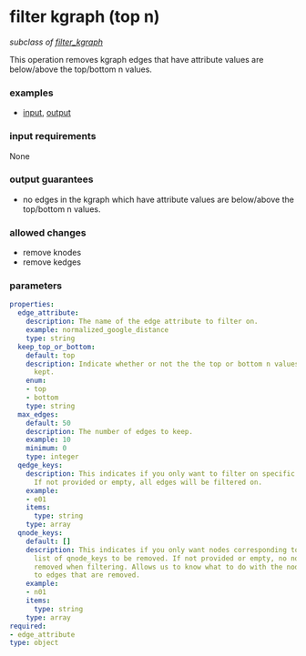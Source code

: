 # filter kgraph (top n)

_subclass of [filter_kgraph](./filter_kgraph.md)_

This operation removes kgraph edges that have attribute values are below/above the top/bottom n values.

### examples

- [input](../examples/fill_and_filter/messages/05_filtered_kgraph_stat_input.json), [output](../examples/fill_and_filter/messages/08_filtered_kgraph_top_n_output.json)

### input requirements

None

### output guarantees

- no edges in the kgraph which have attribute values are below/above the top/bottom n values.

### allowed changes

- remove knodes
- remove kedges

### parameters

```yaml
properties:
  edge_attribute:
    description: The name of the edge attribute to filter on.
    example: normalized_google_distance
    type: string
  keep_top_or_bottom:
    default: top
    description: Indicate whether or not the the top or bottom n values should be
      kept.
    enum:
    - top
    - bottom
    type: string
  max_edges:
    default: 50
    description: The number of edges to keep.
    example: 10
    minimum: 0
    type: integer
  qedge_keys:
    description: This indicates if you only want to filter on specific edge_keys.
      If not provided or empty, all edges will be filtered on.
    example:
    - e01
    items:
      type: string
    type: array
  qnode_keys:
    default: []
    description: This indicates if you only want nodes corresponding to a specific
      list of qnode_keys to be removed. If not provided or empty, no nodes will be
      removed when filtering. Allows us to know what to do with the nodes connected
      to edges that are removed.
    example:
    - n01
    items:
      type: string
    type: array
required:
- edge_attribute
type: object
```
